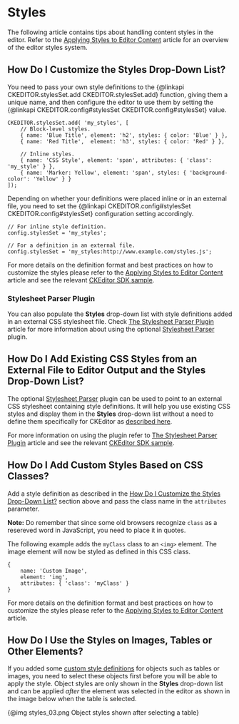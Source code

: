 <!--
Copyright (c) 2003-2017, CKSource - Frederico Knabben. All rights reserved.
For licensing, see LICENSE.md.
-->

# Styles

The following article contains tips about handling content styles in the editor. Refer to the [Applying Styles to Editor Content](#!/guide/dev_styles) article for an overview of the editor styles system.


## How Do I Customize the Styles Drop-Down List?

You need to pass your own style definitions to the {@linkapi CKEDITOR.stylesSet.add CKEDITOR.stylesSet.add} function, giving them a unique name, and then configure the editor to use them by setting the {@linkapi CKEDITOR.config#stylesSet CKEDITOR.config#stylesSet} value.

	CKEDITOR.stylesSet.add( 'my_styles', [
		// Block-level styles.
		{ name: 'Blue Title', element: 'h2', styles: { color: 'Blue' } },
		{ name: 'Red Title',  element: 'h3', styles: { color: 'Red' } },

		// Inline styles.
		{ name: 'CSS Style', element: 'span', attributes: { 'class': 'my_style' } },
		{ name: 'Marker: Yellow', element: 'span', styles: { 'background-color': 'Yellow' } }
	]);

Depending on whether your definitions were placed inline or in an external file, you need to set the {@linkapi CKEDITOR.config#stylesSet CKEDITOR.config#stylesSet} configuration setting accordingly.

	// For inline style definition.
	config.stylesSet = 'my_styles';

	// For a definition in an external file.
	config.stylesSet = 'my_styles:http://www.example.com/styles.js';

For more details on the definition format and best practices on how to customize the styles please refer to the [Applying Styles to Editor Content](#!/guide/dev_styles) article and see the relevant [CKEditor SDK sample](https://sdk.ckeditor.com/samples/styles.html).


### Stylesheet Parser Plugin

You can also populate the **Styles** drop-down list with style definitions added in an external CSS stylesheet file. Check [The Stylesheet Parser Plugin](#!/guide/dev_styles-section-the-stylesheet-parser-plugin) article for more information about using the  optional [Stylesheet Parser](https://ckeditor.com/cke4/addon/stylesheetparser) plugin.


## How Do I Add Existing CSS Styles from an External File to Editor Output and the Styles Drop-Down List?

The optional [Stylesheet Parser](https://ckeditor.com/cke4/addon/stylesheetparser) plugin can be used to point to an external CSS stylesheet containing style definitions. It will help you use existing CSS styles and display them in the **Styles** drop-down list without a need to define them specifically for CKEditor as [described here](#!/guide/dev_howtos_styles-section-how-do-i-customize-the-styles-drop-down-list%3F).

For more information on using the plugin refer to [The Stylesheet Parser Plugin](#!/guide/dev_styles-section-the-stylesheet-parser-plugin) article and see the relevant [CKEditor SDK sample](https://sdk.ckeditor.com/samples/styles.html).


## How Do I Add Custom Styles Based on CSS Classes?

Add a style definition as described in the [How Do I Customize the Styles Drop-Down List?](#!/guide/dev_howtos_styles-section-how-do-i-customize-the-styles-drop-down-list%3F) section above and pass the class name in the `attributes` parameter.

**Note:** Do remember that since some old browsers recognize `class` as a resereved word in JavaScript, you need to place it in quotes.

The following example adds the `myClass` class to an `<img>` element. The image element will now be styled as defined in this CSS class.

	{
		name: 'Custom Image',
		element: 'img',
		attributes: { 'class': 'myClass' }
	}

For more details on the definition format and best practices on how to customize the styles please refer to the [Applying Styles to Editor Content](#!/guide/dev_styles) article.


## How Do I Use the Styles on Images, Tables or Other Elements?

If you added some [custom style definitions](#!/guide/dev_howtos_styles-section-how-do-i-customize-the-styles-drop-down-list%3F) for objects such as tables or images, you need to select these objects first before you will be able to apply the style. Object styles are only shown in the **Styles** drop-down list and can be applied *after* the element was selected in the editor as shown in the image below when the table is selected.

{@img styles_03.png Object styles shown after selecting a table}
